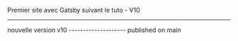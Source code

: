 Premier site avec Gatsby suivant le tuto - V10

----------------------------------------------------------------

nouvelle version v10 -------------------- published on main
